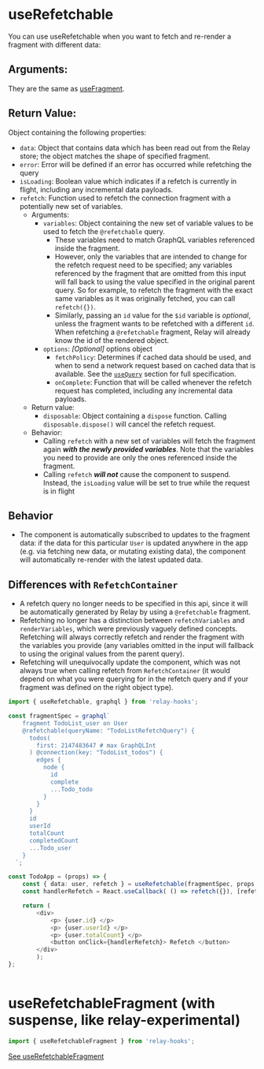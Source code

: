 # useRefetchable

You can use useRefetchable when you want to fetch and re-render a fragment with different data:

## Arguments:

They are the same as [useFragment](./useFragment.md#arguments).

## Return Value:

Object containing the following properties:

* `data`: Object that contains data which has been read out from the Relay store; the object matches the shape of specified fragment.
* `error`: Error will be defined if an error has occurred while refetching the query
* `isLoading`: Boolean value which indicates if a refetch is currently in flight, including any incremental data payloads.
* `refetch`: Function used to refetch the connection fragment with a potentially new set of variables.
    * Arguments:
        * `variables`: Object containing the new set of variable values to be used to fetch the `@refetchable` query.
            * These variables need to match GraphQL variables referenced inside the fragment.
            * However, only the variables that are intended to change for the refetch request need to be specified; any variables referenced by the fragment that are omitted from this input will fall back to using the value specified in the original parent query. So for example, to refetch the fragment with the exact same variables as it was originally fetched, you can call `refetch({})`.
            * Similarly, passing an `id` value for the `$id` variable is _*optional*_, unless the fragment wants to be refetched with a different `id`. When refetching a `@refetchable` fragment, Relay will already know the id of the rendered object.
        * `options`: *_[Optional]_* options object
            * `fetchPolicy`: Determines if cached data should be used, and when to send a network request based on cached data that is available. See the [`useQuery`](./README.md#useQuery) section for full specification.
            * `onComplete`: Function that will be called whenever the refetch request has completed, including any incremental data payloads.
    * Return value:
        * `disposable`: Object containing a `dispose` function. Calling `disposable.dispose()` will cancel the refetch request.
    * Behavior:
        * Calling `refetch` with a new set of variables will fetch the fragment again ***with the newly provided variables***. Note that the variables you need to provide are only the ones referenced inside the fragment. 
        * Calling `refetch` ***will not*** cause the component to suspend. Instead, the `isLoading` value will be set to true while the request is in flight

## Behavior

* The component is automatically subscribed to updates to the fragment data: if the data for this particular `User` is updated anywhere in the app (e.g. via fetching new data, or mutating existing data), the component will automatically re-render with the latest updated data.

## Differences with `RefetchContainer`

* A refetch query no longer needs to be specified in this api, since it will be automatically generated by Relay by using a `@refetchable` fragment.
* Refetching no longer has a distinction between `refetchVariables` and `renderVariables`, which were previously vaguely defined concepts. Refetching will always correctly refetch and render the fragment with the variables you provide (any variables omitted in the input will fallback to using the original values from the parent query).
* Refetching will unequivocally update the component, which was not always true when calling refetch from `RefetchContainer` (it would depend on what you were querying for in the refetch query and if your fragment was defined on the right object type).


```ts
import { useRefetchable, graphql } from 'relay-hooks';

const fragmentSpec = graphql`
    fragment TodoList_user on User
    @refetchable(queryName: "TodoListRefetchQuery") {
      todos(
        first: 2147483647 # max GraphQLInt
      ) @connection(key: "TodoList_todos") {
        edges {
          node {
            id
            complete
            ...Todo_todo
          }
        }
      }
      id
      userId
      totalCount
      completedCount
      ...Todo_user
    }
  `;

const TodoApp = (props) => {
    const { data: user, refetch } = useRefetchable(fragmentSpec, props.user);
    const handlerRefetch = React.useCallback( () => refetch({}), [refetch]);

    return (   
        <div>
            <p> {user.id} </p>
            <p> {user.userId} </p>
            <p> {user.totalCount} </p>
            <button onClick={handlerRefetch}> Refetch </button>
        </div>
        );
};
  
```

# useRefetchableFragment (with suspense, like relay-experimental)

```ts
import { useRefetchableFragment } from 'relay-hooks';
```

[See useRefetchableFragment](https://relay.dev/docs/en/api-reference#userefetchablefragment)